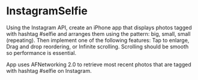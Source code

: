 # InstagramSelfie

Using the Instagram API, create an iPhone app that displays photos tagged with hashtag #selfie and arranges them using the pattern: big, small, small (repeating). Then implement one of the following features: Tap to enlarge, Drag and drop reordering, or Infinite scrolling. Scrolling should be smooth so performance is essential. 

App uses AFNetworking 2.0 to retrieve most recent photos that are tagged with hashtag #selfie on Instagram.  
